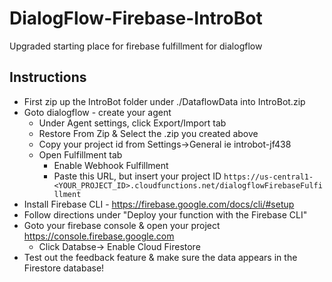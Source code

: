 # DialogFlow-Firebase-IntroBot
Upgraded starting place for firebase fulfillment for dialogflow

## Instructions
- First zip up the IntroBot folder under ./DataflowData into IntroBot.zip
- Goto dialogflow - create your agent
  - Under Agent settings, click Export/Import tab
  - Restore From Zip & Select the .zip you created above
  - Copy your project id from Settings->General ie introbot-jf438
  - Open Fulfillment tab
    - Enable Webhook Fulfillment
    - Paste this URL, but insert your project ID `https://us-central1-<YOUR_PROJECT_ID>.cloudfunctions.net/dialogflowFirebaseFulfillment`
- Install Firebase CLI - https://firebase.google.com/docs/cli/#setup
- Follow directions under "Deploy your function with the Firebase CLI"
- Goto your firebase console & open your project https://console.firebase.google.com
  - Click Databse-> Enable Cloud Firestore
- Test out the feedback feature & make sure the data appears in the Firestore database!
